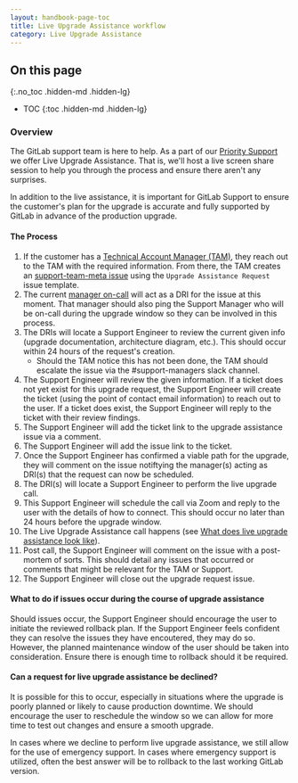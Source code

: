 ```yaml
---
layout: handbook-page-toc
title: Live Upgrade Assistance workflow
category: Live Upgrade Assistance
---
```


## On this page
{:.no_toc .hidden-md .hidden-lg}

- TOC
{:toc .hidden-md .hidden-lg}

### Overview

The GitLab support team is here to help. As a part of our [Priority Support](index.html#priority-support)
we offer Live Upgrade Assistance. That is, we'll host a live screen share
session to help you through the process and ensure there aren't any surprises.

In addition to the live assistance, it is important for GitLab Support to ensure
the customer's plan for the upgrade is accurate and fully supported by GitLab in
advance of the production upgrade.

#### The Process

1. If the customer has a
   [Technical Account Manager (TAM)](/handbook/customer-success/tam/#what-is-a-technical-account-manager-tam),
   they reach out to the TAM with the required information. From there, the TAM
   creates an [support-team-meta issue](https://gitlab.com/gitlab-com/support/support-team-meta/issues/new)
   using the `Upgrade Assistance Request` issue template.
1. The current [manager on-call](/handbook/support/on-call/index.html#manager-on-call) will act as a DRI for the issue at this moment.
   That manager should also ping the Support Manager who will be on-call during
   the upgrade window so they can be involved in this process.
1. The DRIs will locate a Support Engineer to review the current given info
   (upgrade documentation, architecture diagram, etc.). This should occur within
   24 hours of the request's creation.
   * Should the TAM notice this has not been done, the TAM should escalate the
     issue via the #support-managers slack channel.
1. The Support Engineer will review the given information. If a ticket does not
   yet exist for this upgrade request, the Support Engineer will create the
   ticket (using the point of contact email information) to reach out to the
   user. If a ticket does exist, the Support Engineer will reply to the ticket
   with their review findings.
1. The Support Engineer will add the ticket link to the upgrade assistance
   issue via a comment.
1. The Support Engineer will add the issue link to the ticket.
1. Once the Support Engineer has confirmed a viable path for the upgrade, they
   will comment on the issue notiftying the manager(s) acting as DRI(s) that the
   request can now be scheduled.
1. The DRI(s) will locate a Support Engineer to perform the live upgrade call.
1. This Support Engineer will schedule the call via Zoom and reply to the user
   with the details of how to connect. This should occur no later than 24 hours
   before the upgrade window.
1. The Live Upgrade Assistance call happens (see
   [What does live upgrade assistance look like](scheduling-live-upgrade-assistance.html#what-does-live-upgrade-assistance-look-like)).
1. Post call, the Support Engineer will comment on the issue with a post-mortem
   of sorts. This should detail any issues that occurred or comments that might
   be relevant for the TAM or Support.
1. The Support Engineer will close out the upgrade request issue.

#### What to do if issues occur during the course of upgrade assistance

Should issues occur, the Support Engineer should encourage the user to initiate
the reviewed rollback plan. If the Support Engineer feels confident they can
resolve the issues they have encoutered, they may do so. However, the planned
maintenance window of the user should be taken into consideration. Ensure there is
enough time to rollback should it be required.

#### Can a request for live upgrade assistance be declined?

It is possible for this to occur, especially in situations where the upgrade
is poorly planned or likely to cause production downtime. We should encourage 
the user to reschedule the window so we can allow for more time to test out 
changes and ensure a smooth upgrade.

In cases where we decline to perform live upgrade assistance, we still
allow for the use of emergency support. In cases where emergency support is
utilized, often the best answer will be to rollback to the last working GitLab
version.
